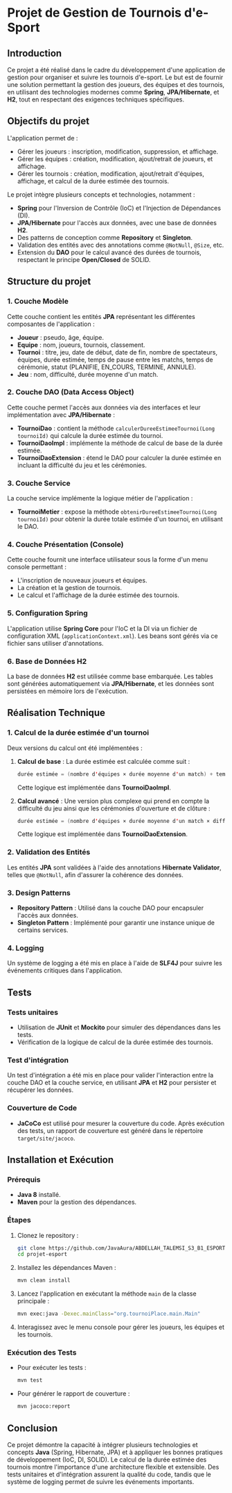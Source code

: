 # Projet de Gestion de Tournois d'e-Sport

## Introduction
Ce projet a été réalisé dans le cadre du développement d'une application de gestion pour organiser et suivre les tournois d'e-sport. Le but est de fournir une solution permettant la gestion des joueurs, des équipes et des tournois, en utilisant des technologies modernes comme **Spring**, **JPA/Hibernate**, et **H2**, tout en respectant des exigences techniques spécifiques.

## Objectifs du projet
L'application permet de :
- Gérer les joueurs : inscription, modification, suppression, et affichage.
- Gérer les équipes : création, modification, ajout/retrait de joueurs, et affichage.
- Gérer les tournois : création, modification, ajout/retrait d'équipes, affichage, et calcul de la durée estimée des tournois.

Le projet intègre plusieurs concepts et technologies, notamment :
- **Spring** pour l'Inversion de Contrôle (IoC) et l'Injection de Dépendances (DI).
- **JPA/Hibernate** pour l'accès aux données, avec une base de données **H2**.
- Des patterns de conception comme **Repository** et **Singleton**.
- Validation des entités avec des annotations comme `@NotNull`, `@Size`, etc.
- Extension du **DAO** pour le calcul avancé des durées de tournois, respectant le principe **Open/Closed** de SOLID.

## Structure du projet

### 1. Couche Modèle
Cette couche contient les entités **JPA** représentant les différentes composantes de l'application :
- **Joueur** : pseudo, âge, équipe.
- **Equipe** : nom, joueurs, tournois, classement.
- **Tournoi** : titre, jeu, date de début, date de fin, nombre de spectateurs, équipes, durée estimée, temps de pause entre les matchs, temps de cérémonie, statut (PLANIFIE, EN_COURS, TERMINE, ANNULE).
- **Jeu** : nom, difficulté, durée moyenne d'un match.

### 2. Couche DAO (Data Access Object)
Cette couche permet l'accès aux données via des interfaces et leur implémentation avec **JPA/Hibernate** :
- **TournoiDao** : contient la méthode `calculerDureeEstimeeTournoi(Long tournoiId)` qui calcule la durée estimée du tournoi.
- **TournoiDaoImpl** : implémente la méthode de calcul de base de la durée estimée.
- **TournoiDaoExtension** : étend le DAO pour calculer la durée estimée en incluant la difficulté du jeu et les cérémonies.

### 3. Couche Service
La couche service implémente la logique métier de l'application :
- **TournoiMetier** : expose la méthode `obtenirDureeEstimeeTournoi(Long tournoiId)` pour obtenir la durée totale estimée d'un tournoi, en utilisant le DAO.

### 4. Couche Présentation (Console)
Cette couche fournit une interface utilisateur sous la forme d'un menu console permettant :
- L'inscription de nouveaux joueurs et équipes.
- La création et la gestion de tournois.
- Le calcul et l'affichage de la durée estimée des tournois.

### 5. Configuration Spring
L'application utilise **Spring Core** pour l'IoC et la DI via un fichier de configuration XML (`applicationContext.xml`). Les beans sont gérés via ce fichier sans utiliser d'annotations.

### 6. Base de Données H2
La base de données **H2** est utilisée comme base embarquée. Les tables sont générées automatiquement via **JPA/Hibernate**, et les données sont persistées en mémoire lors de l'exécution.

## Réalisation Technique

### 1. Calcul de la durée estimée d'un tournoi

Deux versions du calcul ont été implémentées :

1. **Calcul de base** : La durée estimée est calculée comme suit :

    ```java
    durée estimée = (nombre d'équipes × durée moyenne d'un match) + temps de pause entre les matchs
    ```

    Cette logique est implémentée dans **TournoiDaoImpl**.

2. **Calcul avancé** : Une version plus complexe qui prend en compte la difficulté du jeu ainsi que les cérémonies d'ouverture et de clôture :

    ```java
    durée estimée = (nombre d'équipes × durée moyenne d'un match × difficulté du jeu) + temps de pause entre les matchs + temps des cérémonies
    ```

    Cette logique est implémentée dans **TournoiDaoExtension**.

### 2. Validation des Entités
Les entités **JPA** sont validées à l'aide des annotations **Hibernate Validator**, telles que `@NotNull`, afin d'assurer la cohérence des données.

### 3. Design Patterns
- **Repository Pattern** : Utilisé dans la couche DAO pour encapsuler l'accès aux données.
- **Singleton Pattern** : Implémenté pour garantir une instance unique de certains services.

### 4. Logging
Un système de logging a été mis en place à l'aide de **SLF4J** pour suivre les événements critiques dans l'application.

## Tests

### Tests unitaires
- Utilisation de **JUnit** et **Mockito** pour simuler des dépendances dans les tests.
- Vérification de la logique de calcul de la durée estimée des tournois.

### Test d'intégration
Un test d'intégration a été mis en place pour valider l'interaction entre la couche DAO et la couche service, en utilisant **JPA** et **H2** pour persister et récupérer les données.

### Couverture de Code
- **JaCoCo** est utilisé pour mesurer la couverture du code. Après exécution des tests, un rapport de couverture est généré dans le répertoire `target/site/jacoco`.

## Installation et Exécution

### Prérequis
- **Java 8** installé.
- **Maven** pour la gestion des dépendances.

### Étapes
1. Clonez le repository :
    ```bash
    git clone https://github.com/JavaAura/ABDELLAH_TALEMSI_S3_B1_ESPORTPU
    cd projet-esport
    ```

2. Installez les dépendances Maven :
    ```bash
    mvn clean install
    ```

3. Lancez l'application en exécutant la méthode `main` de la classe principale :
    ```bash
    mvn exec:java -Dexec.mainClass="org.tournoiPlace.main.Main"
    ```

4. Interagissez avec le menu console pour gérer les joueurs, les équipes et les tournois.

### Exécution des Tests
- Pour exécuter les tests :
    ```bash
    mvn test
    ```

- Pour générer le rapport de couverture :
    ```bash
    mvn jacoco:report
    ```

## Conclusion
Ce projet démontre la capacité à intégrer plusieurs technologies et concepts **Java** (Spring, Hibernate, JPA) et à appliquer les bonnes pratiques de développement (IoC, DI, SOLID). Le calcul de la durée estimée des tournois montre l'importance d'une architecture flexible et extensible. Des tests unitaires et d'intégration assurent la qualité du code, tandis que le système de logging permet de suivre les événements importants.
